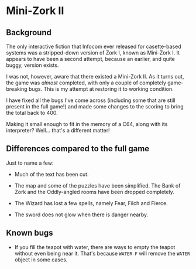 # Mini-Zork II

## Background

The only interactive fiction that Infocom ever released for
casette-based systems was a stripped-down version of Zork I, known as
Mini-Zork I. It appears to have been a second attempt, because an
earlier, and quite buggy, version exists.

I was not, however, aware that there existed a Mini-Zork II. As it
turns out, the game was *almost* completed, with only a couple of
completely game-breaking bugs. This is my attempt at restoring it to
working condition.

I have fixed all the bugs I've come across (including some that are
still present in the full game!) and made some changes to the scoring
to bring the total back to 400.

Making it small enough to fit in the memory of a C64, along with its
interpreter? Well... that's a different matter!

## Differences compared to the full game

Just to name a few:

* Much of the text has been cut.

* The map and some of the puzzles have been simplified. The Bank of
  Zork and the Oddly-angled rooms have been dropped completely.

* The Wizard has lost a few spells, namely Fear, Filch and Fierce.

* The sword does not glow when there is danger nearby.

## Known bugs

* If you fill the teapot with water, there are ways to empty the
  teapot without even being near it. That's because `WATER-F` will
  remove the `WATER` object in some cases.
